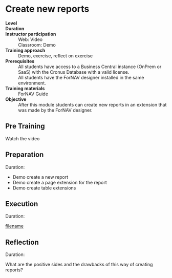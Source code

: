 # Create new reports
<dl>
  <dt><b>Level</b></dt>
  <dd></dd>
  <dt><b>Duration</b></dt>
  <dd></dd>
  <dt><b>Instructor participation</b></dt>
  <dd>Web: Video<br>Classroom: Demo</dd>
  <dt><b>Training approach</b></dt>
  <dd>Demo, exercise, reflect on exercise</dd>
  <dt><b>Prerequisites</b></dt>
  <dd>All students have access to a Business Central instance (OnPrem or SaaS) with the Cronus Database with a valid license. <br> All students have the ForNAV designer installed in the same environment.</dd>
  <dt><b>Training materials</b></dt>
  <dd>ForNAV Guide</dd>
  <dt><b>Objective</b></dt>
  <dd>After this module students can create new reports in an extension that was made by the ForNAV designer.</dd>
</dl>

## Pre Training
Watch the video []()

## Preparation
Duration:

* Demo create a new report
* Demo create a page extension for the report
* Demo create table extensions

## Execution
Duration:

[filename](../../Exercises/CreateNewReport.Exercise.md ':include')

## Reflection
Duration:

What are the positive sides and the drawbacks of this way of creating reports?
